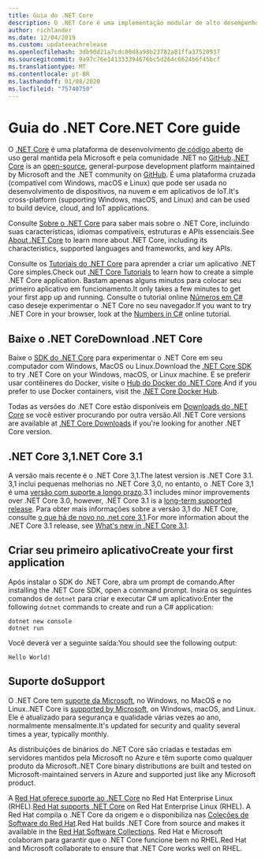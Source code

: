 ```yaml
---
title: Guia do .NET Core
description: O .NET Core é uma implementação modular de alto desempenho do .NET para a criação de aplicativos para Windows, Linux e macOS. Saiba mais sobre o .NET Core para começar.
author: richlander
ms.date: 12/04/2019
ms.custom: updateeachrelease
ms.openlocfilehash: 3db98d21a7cdc80d8a98b23782a81ffa37520937
ms.sourcegitcommit: 9a97c76e141333394676bc5d264c6624b6f45bcf
ms.translationtype: MT
ms.contentlocale: pt-BR
ms.lasthandoff: 01/08/2020
ms.locfileid: "75740750"
---
```

# <a name="net-core-guide"></a><span data-ttu-id="0cafd-104">Guia do .NET Core</span><span class="sxs-lookup"><span data-stu-id="0cafd-104">.NET Core guide</span></span>

<span data-ttu-id="0cafd-105">O [.NET Core](about.md) é uma plataforma de desenvolvimento [de código aberto](https://github.com/dotnet/runtime/blob/master/LICENSE.TXT) de uso geral mantida pela Microsoft e pela comunidade .NET no [GitHub](https://github.com/dotnet/core).</span><span class="sxs-lookup"><span data-stu-id="0cafd-105">[.NET Core](about.md) is an [open-source](https://github.com/dotnet/runtime/blob/master/LICENSE.TXT), general-purpose development platform maintained by Microsoft and the .NET community on [GitHub](https://github.com/dotnet/core).</span></span> <span data-ttu-id="0cafd-106">É uma plataforma cruzada (compatível com Windows, macOS e Linux) que pode ser usada no desenvolvimento de dispositivos, na nuvem e em aplicativos de IoT.</span><span class="sxs-lookup"><span data-stu-id="0cafd-106">It's cross-platform (supporting Windows, macOS, and Linux) and can be used to build device, cloud, and IoT applications.</span></span>

<span data-ttu-id="0cafd-107">Consulte [Sobre o .NET Core](about.md) para saber mais sobre o .NET Core, incluindo suas características, idiomas compatíveis, estruturas e APIs essenciais.</span><span class="sxs-lookup"><span data-stu-id="0cafd-107">See [About .NET Core](about.md) to learn more about .NET Core, including its characteristics, supported languages and frameworks, and key APIs.</span></span>

<span data-ttu-id="0cafd-108">Consulte os [Tutoriais do .NET Core](tutorials/index.md) para aprender a criar um aplicativo .NET Core simples.</span><span class="sxs-lookup"><span data-stu-id="0cafd-108">Check out [.NET Core Tutorials](tutorials/index.md) to learn how to create a simple .NET Core application.</span></span> <span data-ttu-id="0cafd-109">Bastam apenas alguns minutos para colocar seu primeiro aplicativo em funcionamento.</span><span class="sxs-lookup"><span data-stu-id="0cafd-109">It only takes a few minutes to get your first app up and running.</span></span> <span data-ttu-id="0cafd-110">Consulte o tutorial online [Números em C#](../csharp/tutorials/intro-to-csharp/numbers-in-csharp.yml) caso deseje experimentar o .NET Core no seu navegador.</span><span class="sxs-lookup"><span data-stu-id="0cafd-110">If you want to try .NET Core in your browser, look at the [Numbers in C#](../csharp/tutorials/intro-to-csharp/numbers-in-csharp.yml) online tutorial.</span></span>

## <a name="download-net-core"></a><span data-ttu-id="0cafd-111">Baixe o .NET Core</span><span class="sxs-lookup"><span data-stu-id="0cafd-111">Download .NET Core</span></span>

<span data-ttu-id="0cafd-112">Baixe o [SDK do .NET Core](https://www.microsoft.com/net/download) para experimentar o .NET Core em seu computador com Windows, MacOS ou Linux.</span><span class="sxs-lookup"><span data-stu-id="0cafd-112">Download the [.NET Core SDK](https://www.microsoft.com/net/download) to try .NET Core on your Windows, macOS, or Linux machine.</span></span> <span data-ttu-id="0cafd-113">E se preferir usar contêineres do Docker, visite o [Hub do Docker do .NET Core](https://hub.docker.com/_/microsoft-dotnet-core/).</span><span class="sxs-lookup"><span data-stu-id="0cafd-113">And if you prefer to use Docker containers, visit the [.NET Core Docker Hub](https://hub.docker.com/_/microsoft-dotnet-core/).</span></span>

<span data-ttu-id="0cafd-114">Todas as versões do .NET Core estão disponíveis em [Downloads do .NET Core](https://dotnet.microsoft.com/download/dotnet-core) se você estiver procurando por outra versão.</span><span class="sxs-lookup"><span data-stu-id="0cafd-114">All .NET Core versions are available at [.NET Core Downloads](https://dotnet.microsoft.com/download/dotnet-core) if you're looking for another .NET Core version.</span></span>

## <a name="net-core-31"></a><span data-ttu-id="0cafd-115">.NET Core 3,1</span><span class="sxs-lookup"><span data-stu-id="0cafd-115">.NET Core 3.1</span></span>

<span data-ttu-id="0cafd-116">A versão mais recente é o .NET Core 3,1.</span><span class="sxs-lookup"><span data-stu-id="0cafd-116">The latest version is .NET Core 3.1.</span></span> <span data-ttu-id="0cafd-117">3,1 inclui pequenas melhorias no .NET Core 3,0, no entanto, o .NET Core 3,1 é uma [versão com suporte a longo prazo](https://dotnet.microsoft.com/platform/support/policy/dotnet-core).</span><span class="sxs-lookup"><span data-stu-id="0cafd-117">3.1 includes minor improvements over .NET Core 3.0, however, .NET Core 3.1 is a [long-term supported release](https://dotnet.microsoft.com/platform/support/policy/dotnet-core).</span></span> <span data-ttu-id="0cafd-118">Para obter mais informações sobre a versão 3,1 do .NET Core, consulte [o que há de novo no .net core 3,1](./whats-new/dotnet-core-3-1.md).</span><span class="sxs-lookup"><span data-stu-id="0cafd-118">For more information about the .NET Core 3.1 release, see [What's new in .NET Core 3.1](./whats-new/dotnet-core-3-1.md).</span></span>

## <a name="create-your-first-application"></a><span data-ttu-id="0cafd-119">Criar seu primeiro aplicativo</span><span class="sxs-lookup"><span data-stu-id="0cafd-119">Create your first application</span></span>

<span data-ttu-id="0cafd-120">Após instalar o SDK do .NET Core, abra um prompt de comando.</span><span class="sxs-lookup"><span data-stu-id="0cafd-120">After installing the .NET Core SDK, open a command prompt.</span></span> <span data-ttu-id="0cafd-121">Insira os seguintes comandos de `dotnet` para criar e executar C# um aplicativo:</span><span class="sxs-lookup"><span data-stu-id="0cafd-121">Enter the following `dotnet` commands to create and run a C# application:</span></span>

```dotnetcli
dotnet new console
dotnet run
```

<span data-ttu-id="0cafd-122">Você deverá ver a seguinte saída:</span><span class="sxs-lookup"><span data-stu-id="0cafd-122">You should see the following output:</span></span>

```output
Hello World!
```

## <a name="support"></a><span data-ttu-id="0cafd-123">Suporte do</span><span class="sxs-lookup"><span data-stu-id="0cafd-123">Support</span></span>

<span data-ttu-id="0cafd-124">O .NET Core tem [suporte da Microsoft](https://dotnet.microsoft.com/platform/support/policy), no Windows, no MacOS e no Linux.</span><span class="sxs-lookup"><span data-stu-id="0cafd-124">.NET Core is [supported by Microsoft](https://dotnet.microsoft.com/platform/support/policy), on Windows, macOS, and Linux.</span></span> <span data-ttu-id="0cafd-125">Ele é atualizado para segurança e qualidade várias vezes ao ano, normalmente mensalmente.</span><span class="sxs-lookup"><span data-stu-id="0cafd-125">It's updated for security and quality several times a year, typically monthly.</span></span>

<span data-ttu-id="0cafd-126">As distribuições de binários do .NET Core são criadas e testadas em servidores mantidos pela Microsoft no Azure e têm suporte como qualquer produto da Microsoft.</span><span class="sxs-lookup"><span data-stu-id="0cafd-126">.NET Core binary distributions are built and tested on Microsoft-maintained servers in Azure and supported just like any Microsoft product.</span></span>

<span data-ttu-id="0cafd-127">A [Red Hat oferece suporte ao .NET Core](http://redhatloves.net/) no Red Hat Enterprise Linux (RHEL).</span><span class="sxs-lookup"><span data-stu-id="0cafd-127">[Red Hat supports .NET Core](http://redhatloves.net/) on Red Hat Enterprise Linux (RHEL).</span></span> <span data-ttu-id="0cafd-128">A Red Hat compila o .NET Core da origem e o disponibiliza nas [Coleções de Software do Red Hat](https://developers.redhat.com/products/softwarecollections/overview/).</span><span class="sxs-lookup"><span data-stu-id="0cafd-128">Red Hat builds .NET Core from source and makes it available in the [Red Hat Software Collections](https://developers.redhat.com/products/softwarecollections/overview/).</span></span> <span data-ttu-id="0cafd-129">Red Hat e Microsoft colaboram para garantir que o .NET Core funcione bem no RHEL.</span><span class="sxs-lookup"><span data-stu-id="0cafd-129">Red Hat and Microsoft collaborate to ensure that .NET Core works well on RHEL.</span></span>
